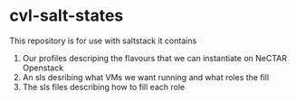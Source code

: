 cvl-salt-states
===============
This repository is for use with saltstack
it contains
1) Our profiles descriping the flavours that we can instantiate on NeCTAR Openstack
2) An sls desribing what VMs we want running and what roles the fill
3) The sls files describing how to fill each role
